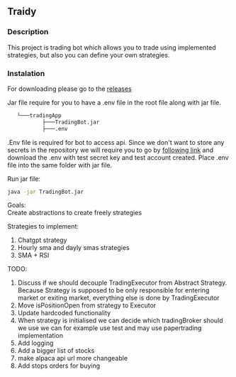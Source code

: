 ## Traidy

### Description
This project is trading bot which allows you to trade using implemented strategies, but also you can define your own strategies.

### Instalation 

For downloading please go to the [releases](https://github.com/Lumberj3ck/TradingBot/releases)

Jar file require for you to have a .env file in the root file along with jar file.

```bash
   └───tradingApp  
           ├───TradingBot.jar  
           ├───.env
```

.Env file is required for bot to access api. Since we don't want to store any secrets in the repository we will require you to go by [following link](www.google.com) and download the .env with test secret key and test account created. Place .env file into the same folder with jar file.

Run jar file:
```bash
java -jar TradingBot.jar
```


Goals:  
Create abstractions to create freely strategies

Strategies to implement:
1. Chatgpt strategy
2. Hourly sma and dayly smas strategies
3. SMA + RSI

TODO:

1.  Discuss if we should decouple TradingExecutor from Abstract Strategy.  Because Strategy is supposed to be only responsible for entering market or exiting market, everything else is done by TradingExecutor
2. Move isPositionOpen from strategy to Executor
3. Update hardcoded functionality  
4. When strategy is initialised we can decide which tradingBroker should we use we can for example use test and may use papertrading implementation  
5. Add logging  
6. Add a bigger list of stocks  
7. make alpaca api url more changeable  
8. Add stops orders for buying
